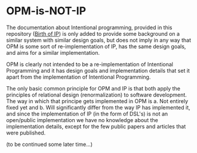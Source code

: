 # OPM-is-NOT-IP

The documentation about Intentional programming, provided in this repository ([Birth of IP](birth_of_IP.pdf)) is only added 
to provide some background on a similar system with similar design goals, but does not imply in any way that OPM is some sort of 
re-implementation of IP, has the same design goals, and aims for a similar implementation.

OPM is clearly not intended to be a re-implementation of Intentional Programming and it has design goals and implementation details 
that set it apart from the implementation of Intentional Programming.

The only basic common principle for OPM and IP is that both apply the principles of relational design (renormalization) to software development.
The way in which that principe gets implemented in OPM is a. Not entirely fixed yet and b. Will significantly differ from the way IP has implemented it, and since the implementation of IP (in the form of DSL's) is not an open/public implementation we have no knowledge about the implementation details, except for the few public papers and articles that were published.


(to be continued some later time...)
